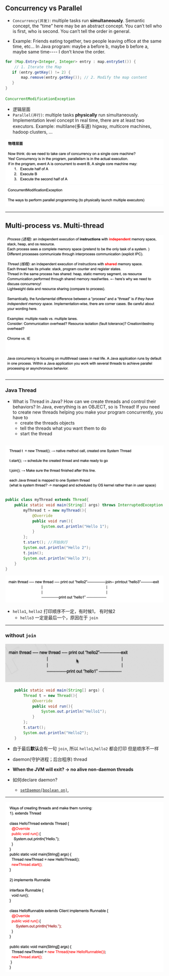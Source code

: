 ## Concurrency vs Parallel

- `Concurrency(并发)`: multiple tasks run **simultaneously**. Semantic concept, the “time” here 
  may be an abstract concept. You can’t tell who is first, who is second. You can’t tell the order 
  in general.

- Example: Friends eating together, two people leaving office at the same time, etc…
  In Java program: maybe a before b, maybe b before a, maybe same time---- I don’t know the order.

```java
for (Map.Entry<Integer, Integer> entry : map.entrySet()) { 
    // 1. Iterate the Map
   if (entry.getKey() != 2) {
       map.remove(entry.getKey()); // 2. Modify the map content
   }
}

ConcurrentModificationException
```


- 逻辑层面
- `Parallel(并行)`: multiple tasks **physically** run simultaneously. Implementation level concept
  In real time, there are at least two executors.
  Example: multilane(多车道) higway, multicore machines, hadoop clusters, ... 

![](img/2021-07-24-00-50-54.png)
![](img/2021-07-24-00-51-04.png)

---

## Multi-process vs. Multi-thread

![](img/2021-07-24-00-54-27.png)

---

### Java Thread

- What is Thread in Java? How can we create threads and control their behaviors?
  In Java, everything is an OBJECT, so is Thread! If you need to create new threads helping you make
  your program concurrently, you have to 
  - create the threads objects
  - tell the threads what you want them to do
  - start the thread

![](img/2021-07-24-10-28-47.png)
---

```java
public class myThread extends Thread{
    public static void main(String[] args) throws InterruptedException {
        myThread t = new myThread(){
            @Override
            public void run(){
                System.out.println("Hello 1");
            }
        };
        t.start(); //开始执行
        System.out.println("Hello 2");
        t.join();
        System.out.println("Hello 3");
    }
}
```

![](img/2021-07-24-10-39-08.png)

- `hello1`, `hello2` 打印顺序不一定，有时候1， 有时候2
  - `hello3` 一定是最后一个，原因在于 `join`

---

### without `join`

![](img/2021-07-24-11-17-43.png)

```java
    public static void main(String[] args) {
        Thread t = new Thread(){
            @Override
            public void run(){
                System.out.println("Hello1");
            }
        };
        t.start();
        System.out.println("Hello2");
    }
```

- 由于最后**默认**会有一句 `join`, 所以 `hello1`,`hello2` 都会打印 但是顺序不一样

- daemon(守护进程；后台程序) thread
- **When the JVM will exit? -> no alive non-daemon threads**

- 如何declare daemon?
  - [`setDaemon(boolean on)`](https://docs.oracle.com/javase/7/docs/api/java/lang/Thread.html#setDaemon(boolean)), 


---

![](img/2021-07-24-11-59-35.png)